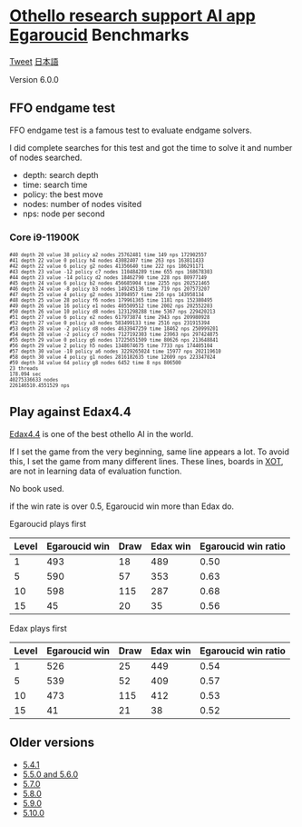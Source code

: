 # [Othello research support AI app Egaroucid](https://www.egaroucid-app.nyanyan.dev/) Benchmarks

<a href="https://twitter.com/share?ref_src=twsrc%5Etfw" class="twitter-share-button" data-text="Othello research support AI app Egaroucid" data-url="https://www.egaroucid-app.nyanyan.dev/" data-hashtags="egaroucid" data-related="takuto_yamana,Nyanyan_Cube" data-show-count="false">Tweet</a><script async src="https://platform.twitter.com/widgets.js" charset="utf-8"></script> <a href=./../ja/>日本語</a>

Version 6.0.0

## FFO endgame test

FFO endgame test is a famous test to evaluate endgame solvers.

I did complete searches for this test and got the time to solve it and number of nodes searched.

* depth: search depth
* time: search time
* policy: the best move
* nodes: number of nodes visited
* nps: node per second

### Core i9-11900K

<div style="font-size:60%"><pre>#40 depth 20 value 38 policy a2 nodes 25762481 time 149 nps 172902557
#41 depth 22 value 0 policy h4 nodes 43082407 time 263 nps 163811433
#42 depth 22 value 6 policy g2 nodes 41356640 time 222 nps 186291171
#43 depth 23 value -12 policy c7 nodes 110484289 time 655 nps 168678303
#44 depth 23 value -14 policy d2 nodes 18462790 time 228 nps 80977149
#45 depth 24 value 6 policy b2 nodes 456685904 time 2255 nps 202521465
#46 depth 24 value -8 policy b3 nodes 149245136 time 719 nps 207573207
#47 depth 25 value 4 policy g2 nodes 31094957 time 216 nps 143958134
#48 depth 25 value 28 policy f6 nodes 179961365 time 1181 nps 152380495
#49 depth 26 value 16 policy e1 nodes 405509512 time 2002 nps 202552203
#50 depth 26 value 10 policy d8 nodes 1231298288 time 5367 nps 229420213
#51 depth 27 value 6 policy e2 nodes 617973874 time 2943 nps 209980928
#52 depth 27 value 0 policy a3 nodes 583499133 time 2516 nps 231915394
#53 depth 28 value -2 policy d8 nodes 4633947259 time 18462 nps 250999201
#54 depth 28 value -2 policy c7 nodes 7127192303 time 23963 nps 297424875
#55 depth 29 value 0 policy g6 nodes 17225651509 time 80626 nps 213648841
#56 depth 29 value 2 policy h5 nodes 1348674675 time 7733 nps 174405104
#57 depth 30 value -10 policy a6 nodes 3229265024 time 15977 nps 202119610
#58 depth 30 value 4 policy g1 nodes 2816182635 time 12609 nps 223347024
#59 depth 34 value 64 policy g8 nodes 6452 time 8 nps 806500
23 threads
178.094 sec
40275336633 nodes
226146510.4551529 nps</pre></div>











## Play against Edax4.4

[Edax4.4](https://github.com/abulmo/edax-reversi) is one of the best othello AI in the world.

If I set the game from the very beginning, same line appears a lot. To avoid this, I set the game from many different lines. These lines, boards in [XOT](https://berg.earthlingz.de/xot/index.php), are not in learning data of evaluation function.

No book used.

if the win rate is over 0.5, Egaroucid win more than Edax do.

Egaroucid plays first

| Level | Egaroucid win | Draw | Edax win | Egaroucid win ratio |
| ----- | ------------- | ---- | -------- | ------------------- |
| 1     | 493           | 18   | 489      | 0.50                |
| 5     | 590           | 57   | 353      | 0.63                |
| 10    | 598           | 115  | 287      | 0.68                |
| 15    | 45            | 20   | 35       | 0.56                |

Edax plays first

| Level | Egaroucid win | Draw | Edax win | Egaroucid win ratio |
| ----- | ------------- | ---- | -------- | ------------------- |
| 1     | 526           | 25   | 449      | 0.54                |
| 5     | 539           | 52   | 409      | 0.57                |
| 10    | 473           | 115  | 412      | 0.53                |
| 15    | 41            | 21   | 38       | 0.52                |




## Older versions

* [5.4.1](./../5_4_1)
* [5.5.0 and 5.6.0](./../5_5_0)
* [5.7.0](./../5_7_0)
* [5.8.0](./../5_8_0)
* [5.9.0](./../5_9_0)
* [5.10.0](./../5_10_0)

